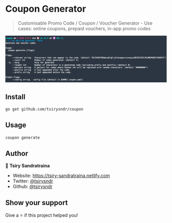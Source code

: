 <h1 align="left">Coupon Generator</h1>

> Customisable Promo Code / Coupon / Voucher Generator - Use cases: online coupons, prepaid vouchers, in-app promo codes


![Alt text](usage.png?raw=true "Help")


## Install

```sh
go get github.com/tsirysndr/coupon
```

## Usage

```sh
coupon generate
```

## Author

👤 **Tsiry Sandratraina**

* Website: https://tsiry-sandratraina.netlify.com
* Twitter: [@tsirysndr](https://twitter.com/tsirysndr)
* Github: [@tsirysndr](https://github.com/tsirysndr)

## Show your support

Give a ⭐️ if this project helped you!